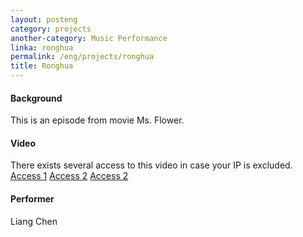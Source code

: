 ```yaml
---
layout: posteng
category: projects
another-category: Music Performance
linka: ronghua
permalink: /eng/projects/ronghua
title: Ronghua
---
```

#### Background
This is an episode from movie Ms. Flower.
#### Video
There exists several access to this video in case your IP is excluded.
[Access 1](http://liangchen1ce.github.io/eng/projects/ronghua/) [Access 2](http://v.youku.com/v_show/id_XNjQ5MTQ4NTY4.html)  [Access 2](http://www.tudou.com/programs/view/fgXZXa3Qo3w/)
#### Performer
Liang Chen